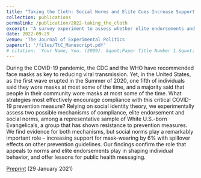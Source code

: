 ```yaml
---
title: "Taking the Cloth: Social Norms and Elite Cues Increase Support for Masks among White Evangelical Americans"
collection: publications
permalink: /publication/2022-taking_the_cloth
excerpt: 'A survey experiment to assess whether elite endorsements and social norms increase COVID-19 mask compliance among white Evangelicals in the United States.'
date: 2022-09-29
venue: 'The Journal of Experimental Politics'
paperurl: '/files/TtC_Manuscript.pdf'
# citation: 'Your Name, You. (2009). &quot;Paper Title Number 1.&quot; <i>Journal 1</i>. 1(1).'
---
```

During the COVID-19 pandemic, the CDC and the WHO have recommended face masks as key to reducing viral transmission. Yet, in the United States, as the first wave erupted in the Summer of 2020, one fifth of individuals said they wore masks at most some of the time, and a majority said that people in their community wore masks at most some of the time. What strategies most effectively encourage compliance with this critical COVID-19 prevention measure? Relying on social identity theory, we experimentally assess two possible mechanisms of compliance, elite endorsement and social norms, among a representative sample of White U.S.-born Evangelicals, a group that has shown resistance to prevention measures. We find evidence for both mechanisms, but social norms play a remarkably important role – increasing support for mask-wearing by 6% with spillover effects on other prevention guidelines. Our findings confirm the role that appeals to norms and elite endorsements play in shaping individual behavior, and offer lessons for public health messaging.


[Preprint](https://osf.io/preprints/socarxiv/yt3e7/) (29 January 2021)
